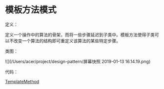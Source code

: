 # 模板方法模式

定义：

定义一个操作中的算法的骨架，而将一些步骤延迟到子类中。模板方法使得子类可以不改变一个算法的结构即可重定义该算法的某些特定步骤。

类图：

![](/Users/acer/project/design-pattern/屏幕快照 2019-01-13 16.14.19.png)

代码：

[TemplateMethod](./code/src/TemplateMethod.java)